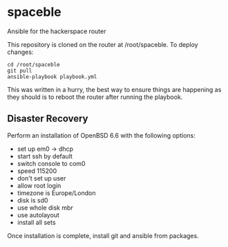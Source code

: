 # spaceble

Ansible for the hackerspace router

This repository is cloned on the router at /root/spaceble. To deploy changes:

    cd /root/spaceble
    git pull
    ansible-playbook playbook.yml

This was written in a hurry, the best way to ensure things are happening as they
should is to reboot the router after running the playbook.

## Disaster Recovery

Perform an installation of OpenBSD 6.6 with the following options:

* set up em0 -> dhcp
* start ssh by default
* switch console to com0
* speed 115200
* don't set up user
* allow root login
* timezone is Europe/London
* disk is sd0
* use whole disk mbr
* use autolayout
* install all sets

Once installation is complete, install git and ansible from packages.
